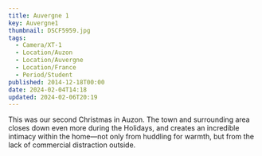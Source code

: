 ```yaml
---
title: Auvergne 1
key: Auvergne1
thumbnail: DSCF5959.jpg
tags:
  - Camera/XT-1
  - Location/Auzon
  - Location/Auvergne
  - Location/France
  - Period/Student
published: 2014-12-18T00:00
date: 2024-02-04T14:18
updated: 2024-02-06T20:19
---
```

This was our second Christmas in Auzon. The town and surrounding area closes down even more during the Holidays, and creates an incredible intimacy within the home—not only from huddling for warmth, but from the lack of commercial distraction outside.
